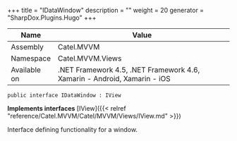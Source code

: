 

+++
title = "IDataWindow" 
description = ""
weight = 20
generator = "SharpDox.Plugins.Hugo"
+++

Name|Value
---|---
Assembly|Catel.MVVM
Namespace|Catel.MVVM.Views
Available on|.NET Framework 4.5, .NET Framework 4.6, Xamarin - Android, Xamarin - iOS

```
public interface IDataWindow : IView
```

**Implements interfaces**
[IView]({{< relref "reference/Catel.MVVM/Catel/MVVM/Views/IView.md" >}})

Interface defining functionality for a window.

